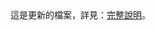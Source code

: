 <div>這是更新的檔案，詳見：<a href="https://github.com/CetaceaWang/OfficeOfStudentAffairs" target="_blank">完整說明</a>。</div>
